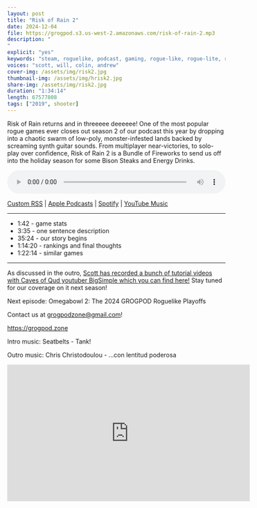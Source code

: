 ```yaml
---
layout: post
title: "Risk of Rain 2"
date: 2024-12-04
file: https://grogpod.s3.us-west-2.amazonaws.com/risk-of-rain-2.mp3
description: "
"
explicit: "yes" 
keywords: "steam, roguelike, podcast, gaming, rogue-like, rogue-lite, roguelite"
voices: "scott, will, colin, andrew"
cover-img: /assets/img/risk2.jpg
thumbnail-img: /assets/img/hrisk2.jpg
share-img: /assets/img/risk2.jpg
duration: "1:34:14"
length: 67577808 
tags: ["2019", shooter]
---
```


Risk of Rain returns and in threeeee deeeeee! One of the most popular rogue games ever closes out season 2 of our podcast this year by dropping into a chaotic swarm of low-poly, monster-infested lands backed by screaming synth guitar sounds. From multiplayer near-victories, to solo-play over confidence, Risk of Rain 2 is a Bundle of Fireworks to send us off into the holiday season for some Bison Steaks and Energy Drinks. 


<div class="container">
  <audio controls style="width: 100%;">
    <source src="https://grogpod.s3.us-west-2.amazonaws.com/risk-of-rain-2.mp3" type="audio/mpeg">
  </audio>
</div>

[Custom RSS](https://grogpod.zone/feed.xml) | [Apple Podcasts](https://podcasts.apple.com/us/podcast/grogpod/id1650474911) | [Spotify](https://open.spotify.com/show/655SEhPUWIC77oO3hILe0b) | [YouTube Music](https://music.youtube.com/playlist?list=PL-ShOmyMvd4jYFChE6tgj0JYG8RKK4xe0) 

---
* 1:42 - game stats
* 3:35 - one sentence description
* 35:24 - our story begins
* 1:14:20 - rankings and final thoughts
* 1:22:14 - similar games

---

As discussed in the outro, [Scott has recorded a bunch of tutorial videos with Caves of Qud youtuber BigSimple which you can find here!](https://www.youtube.com/watch?v=1sOEBoRN1S8&list=PLXr3aFsuMON_9BNjVKplmLvwC51J6yCwG&index=1) Stay tuned for our coverage on it next season!


Next episode: Omegabowl 2: The 2024 GROGPOD Roguelike Playoffs

Contact us at grogpodzone@gmail.com!

https://grogpod.zone

Intro music: Seatbelts - Tank!

Outro music: Chris Christodoulou - …con lentitud poderosa 

<div class="embed-responsive embed-responsive-16by9">
<iframe width="560" height="315" src="https://www.youtube.com/embed/xxxxxxxxxxxxxxx" title="YouTube video player" frameborder="0" allow="accelerometer; autoplay; clipboard-write; encrypted-media; gyroscope; picture-in-picture" allowfullscreen></iframe>
</div>
